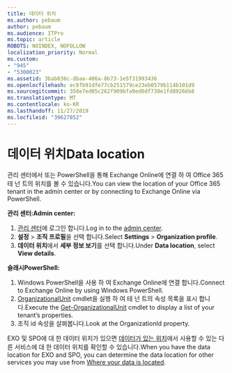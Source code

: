 ```yaml
---
title: 데이터 위치
ms.author: pebaum
author: pebaum
ms.audience: ITPro
ms.topic: article
ROBOTS: NOINDEX, NOFOLLOW
localization_priority: Normal
ms.custom:
- "945"
- "5300023"
ms.assetid: 3bab036c-dbaa-406a-8b73-1e5f31993436
ms.openlocfilehash: ec8fb91dfe77cb251579ce23eb0579b114b101d9
ms.sourcegitcommit: 358e7ed05c262f909bfa9ed0df730e1fd89266b8
ms.translationtype: MT
ms.contentlocale: ko-KR
ms.lasthandoff: 11/27/2019
ms.locfileid: "39627852"
---
```

# <a name="data-location"></a><span data-ttu-id="36fa7-102">데이터 위치</span><span class="sxs-lookup"><span data-stu-id="36fa7-102">Data location</span></span>

<span data-ttu-id="36fa7-103">관리 센터에서 또는 PowerShell을 통해 Exchange Online에 연결 하 여 Office 365 테 넌 트의 위치를 볼 수 있습니다.</span><span class="sxs-lookup"><span data-stu-id="36fa7-103">You can view the location of your Office 365 tenant in the admin center or by connecting to Exchange Online via PowerShell.</span></span>


<span data-ttu-id="36fa7-104">**관리 센터:**</span><span class="sxs-lookup"><span data-stu-id="36fa7-104">**Admin center:**</span></span>
1. <span data-ttu-id="36fa7-105">[관리 센터](https://admin.microsoft.com/Adminportal/Home)에 로그인 합니다.</span><span class="sxs-lookup"><span data-stu-id="36fa7-105">Log in to the [admin center](https://admin.microsoft.com/Adminportal/Home).</span></span>
2. <span data-ttu-id="36fa7-106">**설정** > **조직 프로필**을 선택 합니다.</span><span class="sxs-lookup"><span data-stu-id="36fa7-106">Select **Settings** > **Organization profile**.</span></span>
3. <span data-ttu-id="36fa7-107">**데이터 위치**에서 **세부 정보 보기**를 선택 합니다.</span><span class="sxs-lookup"><span data-stu-id="36fa7-107">Under **Data location**, select **View details**.</span></span>


<span data-ttu-id="36fa7-108">**슬래시**</span><span class="sxs-lookup"><span data-stu-id="36fa7-108">**PowerShell:**</span></span>
1. <span data-ttu-id="36fa7-109">Windows PowerShell을 사용 하 여 Exchange Online에 연결 합니다.</span><span class="sxs-lookup"><span data-stu-id="36fa7-109">Connect to Exchange Online by using Windows PowerShell.</span></span>
2. <span data-ttu-id="36fa7-110">[OrganizationalUnit](https://docs.microsoft.com/powershell/module/exchange/active-directory/get-organizationalunit) cmdlet을 실행 하 여 테 넌 트의 속성 목록을 표시 합니다.</span><span class="sxs-lookup"><span data-stu-id="36fa7-110">Execute the [Get-OrganizationalUnit](https://docs.microsoft.com/powershell/module/exchange/active-directory/get-organizationalunit) cmdlet to display a list of your tenant’s properties.</span></span> 
3. <span data-ttu-id="36fa7-111">조직 id 속성을 살펴봅니다.</span><span class="sxs-lookup"><span data-stu-id="36fa7-111">Look at the OrganizationId property.</span></span>

<span data-ttu-id="36fa7-112">EXO 및 SPO에 대 한 데이터 위치가 있으면 [데이터가 있는 위치](https://products.office.com/where-is-your-data-located)에서 사용할 수 있는 다른 서비스에 대 한 데이터 위치를 확인할 수 있습니다.</span><span class="sxs-lookup"><span data-stu-id="36fa7-112">When you have the data location for EXO and SPO, you can determine the data location for other services you may use from [Where your data is located](https://products.office.com/where-is-your-data-located).</span></span>